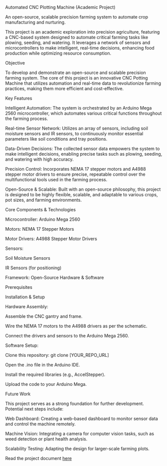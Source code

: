Automated CNC Plotting Machine (Academic Project)

An open-source, scalable precision farming system to automate crop manufacturing and nurturing.

This project is an academic exploration into precision agriculture, featuring a CNC-based system designed to automate critical farming tasks like plowing, seeding, and watering. It leverages a network of sensors and microcontrollers to make intelligent, real-time decisions, enhancing food production while optimizing resource consumption.

Objective

To develop and demonstrate an open-source and scalable precision farming system. The core of this project is an innovative CNC Potting Machine that utilizes automation and real-time data to revolutionize farming practices, making them more efficient and cost-effective.

Key Features

Intelligent Automation: The system is orchestrated by an Arduino Mega 2560 microcontroller, which automates various critical functions throughout the farming process.

Real-time Sensor Network: Utilizes an array of sensors, including soil moisture sensors and IR sensors, to continuously monitor essential parameters like soil conditions and tray positions.

Data-Driven Decisions: The collected sensor data empowers the system to make intelligent decisions, enabling precise tasks such as plowing, seeding, and watering with high accuracy.

Precision Control: Incorporates NEMA 17 stepper motors and A4988 stepper motor drivers to ensure precise, repeatable control over the multifunctional tools used in the farming process.

Open-Source & Scalable: Built with an open-source philosophy, this project is designed to be highly flexible, scalable, and adaptable to various crops, pot sizes, and farming environments.

Core Components & Technologies

Microcontroller: Arduino Mega 2560

Motors: NEMA 17 Stepper Motors

Motor Drivers: A4988 Stepper Motor Drivers

Sensors:

Soil Moisture Sensors

IR Sensors (for positioning)

Framework: Open-Source Hardware & Software



Prerequisites

Installation & Setup

Hardware Assembly:

Assemble the CNC gantry and frame.

Wire the NEMA 17 motors to the A4988 drivers as per the schematic.

Connect the drivers and sensors to the Arduino Mega 2560.

Software Setup:

Clone this repository: git clone [YOUR_REPO_URL]

Open the .ino file in the Arduino IDE.

Install the required libraries (e.g., AccelStepper).

Upload the code to your Arduino Mega.

Future Work

This project serves as a strong foundation for further development. Potential next steps include:

Web Dashboard: Creating a web-based dashboard to monitor sensor data and control the machine remotely.

Machine Vision: Integrating a camera for computer vision tasks, such as weed detection or plant health analysis.

Scalability Testing: Adapting the design for larger-scale farming plots.

Read the project document [here]()
